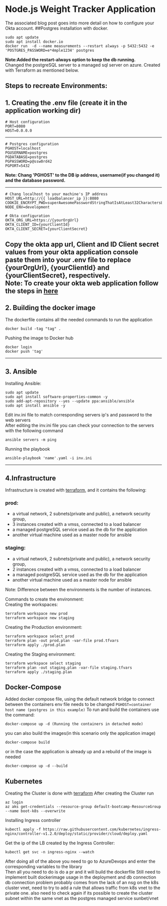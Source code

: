 # Node.js Weight Tracker Application

The associated blog post goes into more detail on how to configure your Okta account.
##Postgres 
installation with docker.</br>
```
sudo apt update
sudo apt install docker.io
docker run  -d --name measurements --restart always -p 5432:5432 -e 'POSTGRES_PASSWORD=e*4mple1234' postgres
```
**Note:Added the restart-always option to keep the db running. <br>**
Changed the postgreSQL server to a managed sql server on azure. Created with Terraform as mentioned below.
## Steps to recreate Environments:
## **1. Creating the .env file (create it in the application working dir)**
    # Host configuration
    PORT=8080
    HOST=0.0.0.0
------
    # Postgres configuration 
    PGHOST=localhost
    PGUSERNAME=postgres
    PGDATABASE=postgres
    PGPASSWORD=p@ssw0rd42
    PGPORT=5432

**Note: Chang 'PGHOST' to the DB ip address, username(if you changed it) and the database password.**

-----
    # Chang localhost to your machine's IP address
    HOST_URL=http://{{ loadbalancer_ip }}:8080
    COOKIE_ENCRYPT_PWD=superAwesomePasswordStringThatIsAtLeast32CharactersLong!
    NODE_ENV=development
    
    # Okta configuration
    OKTA_ORG_URL=https://{yourOrgUrl}
    OKTA_CLIENT_ID={yourClientId}
    OKTA_CLIENT_SECRET={yourClientSecret}
Copy the okta app url, Client and ID Client secret values from your okta application console</br>
paste them into your .env file to replace {yourOrgUrl}, {yourClientId} and {yourClientSecret}, respectively.</br>
**Note: To create your okta web application follow the steps in [here](https://github.com/Shossi/bootcamp-app/blob/master/docs/blog-post.md)**
--------

## **2. Building the docker image**
The dockerfile contains all the needed commands to run the application
```
docker build -tag "tag" .
```
Pushing the image to Docker hub
```
docker login
docker push 'tag'
```
------------------
## **3. Ansible**
Installing Ansible: 
```
sudo apt update
sudo apt install software-properties-common -y
sudo add-apt-repository --yes --update ppa:ansible/ansible
sudo apt install ansible -y
```
Edit inv.ini file to match corresponding servers ip's and password to the web servers</br>
After editing the inv.ini file you can check your connection to the servers with the following command </br>
```
ansible servers -m ping
```
Running the playbook
```
ansible-playbook 'name'.yaml -i inv.ini
```
---------------
## 4.Infrastructure
Infrastructure is created with [terraform](https://github.com/Shossi/Terraform-Weight), and it contains the following: </br>

### **prod:**</br>
- a virtual network, 2 subnets(private and public), a network security group,
- 3 instances created with a vmss, connected to a load balancer
- a managed postgreSQL service used as the db for the application
- another virtual machine used as a master node for ansible</br>
### **staging:**
- a virtual network, 2 subnets(private and public), a network security group,
- 2 instances created with a vmss, connected to a load balancer
- a managed postgreSQL service used as the db for the application
- another virtual machine used as a master node for ansible

Note: Difference between the environments is the number of instances.

Commands to create the environment: </br>
Creating the workspaces:
```
terraform workspace new prod
terraform workspace new staging 
```
Creating the Production environment:
```
terraform workspace select prod
terraform plan -out prod.plan -var-file prod.tfvars
terraform apply ./prod.plan
```
Creating the Staging environment:
```
terraform workspace select staging
terraform plan -out staging.plan -var-file staging.tfvars
terraform apply ./staging.plan
```

## Docker-Compose 
Added docker compose file, using the default network bridge to connect between the containers
env file needs to be changed 
`PGHOST=container host name (postgres in this example)`
To run and build the containers use the command:
```
docker-compose up -d (Running the containers in detached mode)
```
you can also build the images(in this scenario only the application image)
```
docker-compose build
```

or in the case the application is already up and a rebuild of the image is needed
```
docker-compose up -d --build
```
## Kubernetes
Creating the Cluster is done with [terraform](https://github.com/Shossi/Terraform-Weight)
After creating the Cluster run
```
az login
az aks get-credentials --resource-group default-bootcamp-ResourceGroup --name boot-k8s --overwrite
```
Installing Ingress controller</br>
```
kubectl apply -f https://raw.githubusercontent.com/kubernetes/ingress-nginx/controller-v1.2.0/deploy/static/provider/cloud/deploy.yaml
```
Get the ip of the LB created by the Ingress Controller:</br>
```
kubectl get svc -n ingress-nginx --watch
```
After doing all of the above you need to go to AzureDevops and enter the corresponding variables to the library</br>
Then all you need to do is do a pr and it will build the dockerfile
Still need to implement built dockerimage usage in the deployment and db connection
db connection problem probably comes from the lack of an nsg on the k8s cluster vnet, need to try to add a rule that allows traffic from k8s vnet to the private one.
also need to check again if its possible to create the cluster subnet within the same vnet as the postgres managed service sunbet/vnet